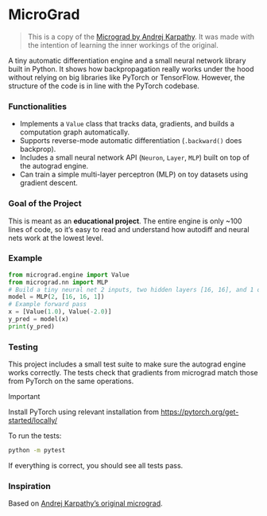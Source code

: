 # MicroGrad

> This is a copy of the [Micrograd by Andrej Karpathy](https://github.com/karpathy/micrograd/). It was made with the intention of learning the inner workings of the original.

A tiny automatic differentiation engine and a small neural network library built in Python. It shows how backpropagation really works under the hood without relying on big libraries like PyTorch or TensorFlow. However, the structure of the code is in line with the PyTorch codebase.

### Functionalities
 - Implements a `Value` class that tracks data, gradients, and builds a
   computation graph automatically.
 - Supports reverse-mode automatic differentiation (`.backward()` does backprop).
 - Includes a small neural network API (`Neuron`, `Layer`, `MLP`) built on top of the autograd engine.
 - Can train a simple multi-layer perceptron (MLP) on toy datasets using gradient descent.

### Goal of the Project
This is meant as an **educational project**. The entire engine is only ~100 lines of code, so it’s easy to read and understand how autodiff and neural nets work at the lowest level.

### Example
```python
from micrograd.engine import Value
from micrograd.nn import MLP
# Build a tiny neural net 2 inputs, two hidden layers [16, 16], and 1 output
model = MLP(2, [16, 16, 1])
# Example forward pass
x = [Value(1.0), Value(-2.0)]
y_pred = model(x)
print(y_pred)
```

### Testing
This project includes a small test suite to make sure the autograd engine works correctly. The tests check that gradients from micrograd match those from PyTorch on the same operations.
> [!important]
> Install PyTorch using relevant installation from https://pytorch.org/get-started/locally/

To run the tests:
```bash
python -m pytest
```
If everything is correct, you should see all tests pass.

### Inspiration
Based on [Andrej Karpathy’s original micrograd](https://github.com/karpathy/micrograd).
